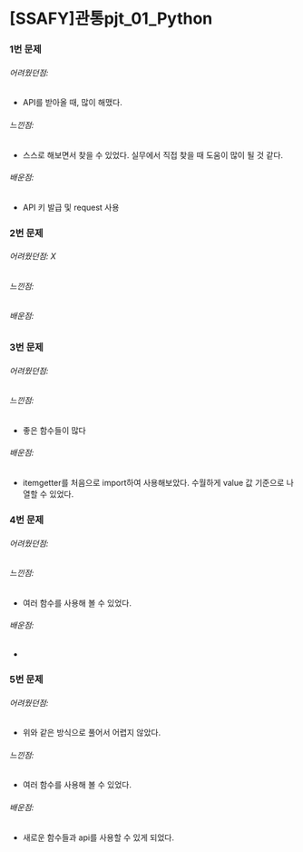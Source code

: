 # [SSAFY]관통pjt_01_Python

### 1번 문제
###### 어려웠던점: 
- API를 받아올 때, 많이 해맸다.
###### 느낀점: 
- 스스로 해보면서 찾을 수 있었다. 실무에서 직접 찾을 때 도움이 많이 될 것 같다.
###### 배운점:
- API 키 발급 및 request 사용
### 2번 문제
###### 어려웠던점: X
###### 느낀점: 
###### 배운점:
### 3번 문제
###### 어려웠던점: 
###### 느낀점: 
- 좋은 함수들이 많다
###### 배운점:
- itemgetter를 처음으로 import하여 사용해보았다. 수월하게 value 값 기준으로 나열할 수 있었다.
### 4번 문제
###### 어려웠던점:

###### 느낀점: 
- 여러 함수를 사용해 볼 수 있었다. 
###### 배운점:
- 
### 5번 문제
###### 어려웠던점: 
- 위와 같은 방식으로 풀어서 어렵지 않았다.
###### 느낀점: 
- 여러 함수를 사용해 볼 수 있었다. 
###### 배운점:
- 새로운 함수들과 api를 사용할 수 있게 되었다.